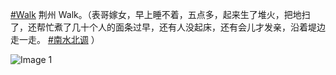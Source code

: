 [#Walk](https://e5n.cc/tags/Walk) 荆州 Walk。（表哥嫁女，早上睡不着，五点多，起来生了堆火，把地扫了，还帮忙煮了几十个人的面条过早，还有人没起床，还有会儿才发亲，沿着堤边走一走。 [#南水北调](https://e5n.cc/tags/%E5%8D%97%E6%B0%B4%E5%8C%97%E8%B0%83) ）

![Image 1](https://files.e5n.cc/media_attachments/files/113/925/556/521/679/274/original/6dc522efaa6452d2.jpg)